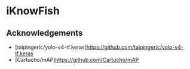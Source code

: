 # iKnowFish


## Acknowledgements

* [taipingeric/yolo-v4-tf.keras]https://github.com/taipingeric/yolo-v4-tf.keras  
* [Cartucho/mAP]https://github.com/Cartucho/mAP
